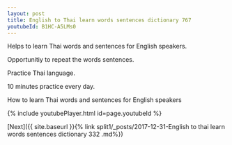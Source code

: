 ```yaml
---
layout: post
title: English to Thai learn words sentences dictionary 767 
youtubeId: B1HC-A5LMs0
---
```

 
 
Helps to learn Thai words and sentences for English speakers.

Opportunitiy to repeat the words sentences. 

Practice Thai language. 
 
10 minutes practice every day. 
 
How to learn Thai words and sentences for English speakers 
 
{% include youtubePlayer.html id=page.youtubeId %}
 
 
[Next]({{ site.baseurl }}{% link  split1/_posts/2017-12-31-English to thai learn words sentences dictionary 332 .md%})
 
